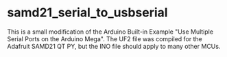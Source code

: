 # samd21_serial_to_usbserial
This is a small modification of the Arduino Built-in Example "Use Multiple Serial Ports on the Arduino Mega". The UF2 file was compiled for the Adafruit SAMD21 QT PY, but the INO file should apply to many other MCUs.
